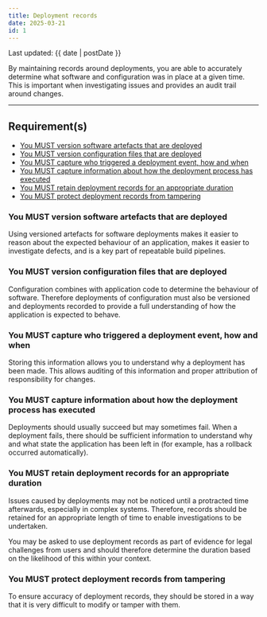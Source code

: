 ```yaml
---
title: Deployment records
date: 2025-03-21
id: 1
---
```


<p class="govuk-body-s">
Last updated: {{ date | postDate }}
</p>

<p class="govuk-body-l">
By maintaining records around deployments, you are able to accurately determine what software and configuration was in place at a given time. This is important when investigating issues and provides an audit trail around changes.
</p>

<hr class="govuk-section-break--l govuk-section-break--visible">

## Requirement(s)
- [You MUST version software artefacts that are deployed](#you-must-version-software-artefacts-that-are-deployed)
- [You MUST version configuration files that are deployed](#you-must-version-configuration-files-that-are-deployed)
- [You MUST capture who triggered a deployment event, how and when](#you-must-capture-who-triggered-a-deployment-event%2C-how-and-when)
- [You MUST capture information about how the deployment process has executed](#you-must-capture-information-about-how-the-deployment-process-has-executed)
- [You MUST retain deployment records for an appropriate duration](#you-must-retain-deployment-records-for-an-appropriate-duration)
- [You MUST protect deployment records from tampering](#you-must-protect-deployment-records-from-tampering)

### You MUST version software artefacts that are deployed

Using versioned artefacts for software deployments makes it easier to reason about the expected behaviour of an application, makes it easier to investigate defects, and is a key part of repeatable build pipelines.

### You MUST version configuration files that are deployed

Configuration combines with application code to determine the behaviour of software. Therefore deployments of configuration must also be versioned and deployments recorded to provide a full understanding of how the application is expected to behave.

### You MUST capture who triggered a deployment event, how and when

Storing this information allows you to understand why a deployment has been made. This allows auditing of this information and proper attribution of responsibility for changes.

### You MUST capture information about how the deployment process has executed

Deployments should usually succeed but may sometimes fail. When a deployment fails, there should be sufficient information to understand why and what state the application has been left in (for example, has a rollback occurred automatically).

### You MUST retain deployment records for an appropriate duration

Issues caused by deployments may not be noticed until a protracted time afterwards, especially in complex systems. Therefore, records should be retained for an appropriate length of time to enable investigations to be undertaken.

You may be asked to use deployment records as part of evidence for legal challenges from users and should therefore determine the duration based on the likelihood of this within your context.

### You MUST protect deployment records from tampering

To ensure accuracy of deployment records, they should be stored in a way that it is very difficult to modify or tamper with them.
